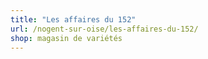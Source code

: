 ```yaml
---
title: "Les affaires du 152"
url: /nogent-sur-oise/les-affaires-du-152/
shop: magasin de variétés
---
```

